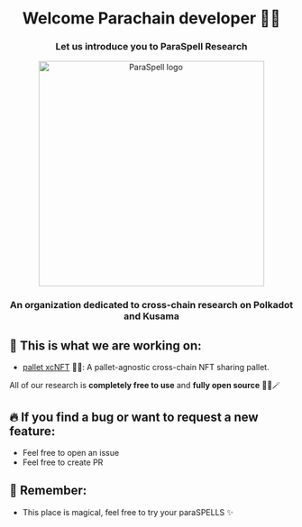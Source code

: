 <h1 align="center">
Welcome Parachain developer 🧙‍♂️
</h1>

<h3 align="center">
Let us introduce you to ParaSpell Research
</h3>

<p align="center">
  
<img width="400" alt="ParaSpell logo" src="https://github.com/user-attachments/assets/a9a5d8c8-6ed9-425f-8900-ff887e598cb3">
</p>

<h3 align="center">
An organization dedicated to cross-chain research on Polkadot and Kusama
</h3>

## 🧰 This is what we are working on:
- [pallet xcNFT](https://github.com/paraspell-research/xcnft-pallet) 🧚‍♂️: A pallet-agnostic cross-chain NFT sharing pallet.

All of our research is **completely free to use** and **fully open source** 🧙‍♂️🪄

## 🔥 If you find a bug or want to request a new feature:
- Feel free to open an issue
- Feel free to create PR

## 🧙 Remember:
- This place is magical, feel free to try your paraSPELLS ✨<br>
